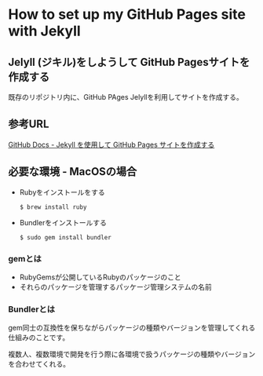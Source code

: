 # How to set up my GitHub Pages site with Jekyll

## Jelyll (ジキル)をしようして GitHub Pagesサイトを作成する

既存のリポジトリ内に、GitHub PAges Jelyllを利用してサイトを作成する。

## 参考URL

[GitHub Docs - Jekyll を使用して GitHub Pages サイトを作成する](https://docs.github.com/ja/github/working-with-github-pages/creating-a-github-pages-site-with-jekyll)

## 必要な環境 - MacOSの場合

- Rubyをインストールをする

  ```
  $ brew install ruby
  ```

- Bundlerをインストールする

  ```
  $ sudo gem install bundler
  ```

### gemとは
- RubyGemsが公開しているRubyのパッケージのこと
- それらのパッケージを管理するパッケージ管理システムの名前



### Bundlerとは
gem同士の互換性を保ちながらパッケージの種類やバージョンを管理してくれる仕組みのことです。

複数人、複数環境で開発を行う際に各環境で扱うパッケージの種類やバージョンを合わせてくれる。


